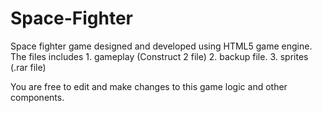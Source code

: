 # Space-Fighter
Space fighter game designed and developed using HTML5 game engine.
The files includes
    1. gameplay (Construct 2 file)
    2. backup file.
    3. sprites (.rar file)


You are free to edit and make changes to this game logic and other components.
